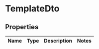 # TemplateDto
## Properties

Name | Type | Description | Notes
------------ | ------------- | ------------- | -------------


